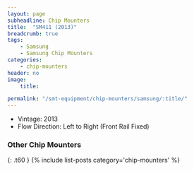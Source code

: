 ```yaml
---
layout: page
subheadline: Chip Mounters
title:  "SM411 (2013)"
breadcrumb: true
tags:
    - Samsung
    - Samsung Chip Mounters
categories:
    - chip-mounters
header: no
image:
    title:

permalink: "/smt-equipment/chip-mounters/samsung/:title/"
---
```


- Vintage: 2013
- Flow Direction: Left to Right (Front Rail Fixed)

### Other Chip Mounters ###
{: .t60 }
{% include list-posts category='chip-mounters' %}
